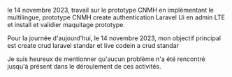 le 14 novembre 2023, travail sur le prototype CNMH en implémentant le multilingue, prototype CNMH create authentication Laravel Ui en admin LTE et install et validier maquitage prototype.

Pour la journée d'aujourd'hui, le 14 novembre 2023, mon objectif principal est create crud laravel standar et live codein a crud standar

Je suis heureux de mentionner qu'aucun problème n'a été rencontré jusqu'à présent dans le déroulement de ces activités.